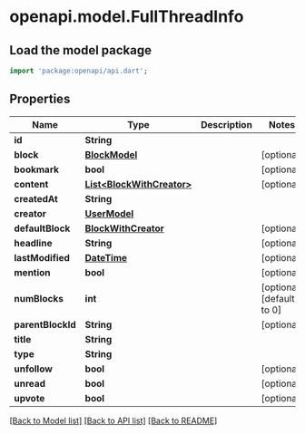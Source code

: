 # openapi.model.FullThreadInfo

## Load the model package
```dart
import 'package:openapi/api.dart';
```

## Properties
Name | Type | Description | Notes
------------ | ------------- | ------------- | -------------
**id** | **String** |  | 
**block** | [**BlockModel**](BlockModel.md) |  | [optional] 
**bookmark** | **bool** |  | [optional] 
**content** | [**List&lt;BlockWithCreator&gt;**](BlockWithCreator.md) |  | [optional] 
**createdAt** | **String** |  | 
**creator** | [**UserModel**](UserModel.md) |  | 
**defaultBlock** | [**BlockWithCreator**](BlockWithCreator.md) |  | [optional] 
**headline** | **String** |  | [optional] 
**lastModified** | [**DateTime**](DateTime.md) |  | [optional] 
**mention** | **bool** |  | [optional] 
**numBlocks** | **int** |  | [optional] [default to 0]
**parentBlockId** | **String** |  | [optional] 
**title** | **String** |  | 
**type** | **String** |  | 
**unfollow** | **bool** |  | [optional] 
**unread** | **bool** |  | [optional] 
**upvote** | **bool** |  | [optional] 

[[Back to Model list]](../README.md#documentation-for-models) [[Back to API list]](../README.md#documentation-for-api-endpoints) [[Back to README]](../README.md)


